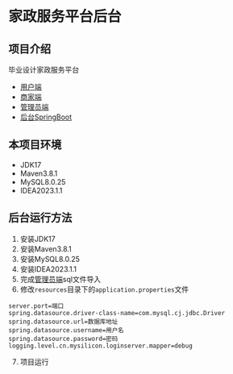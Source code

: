 # 家政服务平台后台

## 项目介绍

毕业设计家政服务平台

* [用户端](https://github.com/mysilicons/HouseKeepDemo)
* [商家端](https://github.com/mysilicons/Merchant)
* [管理员端](https://github.com/mysilicons/RuoYi)
* [后台SpringBoot](https://github.com/mysilicons/LoginServer)

## 本项目环境

* JDK17
* Maven3.8.1
* MySQL8.0.25
* IDEA2023.1.1

## 后台运行方法

1. 安装JDK17
2. 安装Maven3.8.1
3. 安装MySQL8.0.25
4. 安装IDEA2023.1.1
5. 完成[管理员端](https://github.com/mysilicons/RuoYi)sql文件导入
6. 修改```resources```目录下的```application.properties```文件

```properties
server.port=端口
spring.datasource.driver-class-name=com.mysql.cj.jdbc.Driver
spring.datasource.url=数据库地址
spring.datasource.username=用户名
spring.datasource.password=密码
logging.level.cn.mysilicon.loginserver.mapper=debug
```

7. 项目运行